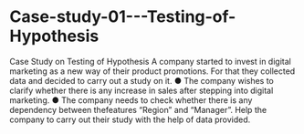 # Case-study-01---Testing-of-Hypothesis

Case Study on Testing of Hypothesis
A company started to invest in digital marketing as a new way of their product
promotions. For that they collected data and decided to carry out a study on it.
● The company wishes to clarify whether there is any increase in sales after
stepping into digital marketing.
● The company needs to check whether there is any dependency between
thefeatures “Region” and “Manager”.
Help the company to carry out their study with the help of data provided.
